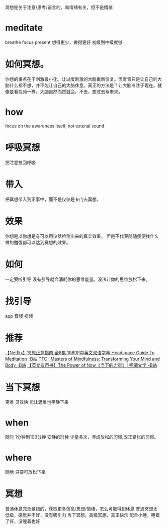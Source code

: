 冥想是关于注意/思考/语言的，和情绪有关，但不是情绪
# meditate
breathe
focus present
想得更少，做得更好
初级到中级就够
# 如何冥想。
你想的重点在于刺激最小化。让过度刺激的大脑重新恢复。但青青只是让自己的大脑什么都不想，并不能让自己的大脑休息。真正的方法是？让大脑专注于现在。就像是看视频一样。大脑自然而然就会。不去，想过去与未来。

# how
focus on the awareness itself, not extenal sound
# 呼吸冥想
把注意拉回呼吸

# 带入
把冥想带入到正事中，而不是仅仅是专门去冥想。

# 效果
你想是以你想是有可以用仪器检测出来的真实效果。
但是不代表随随便便找什么样的勉强都可以达到冥想的效果。

# 如何
一定要听引导
没有引导就会消耗你的思维能量。没法让你的思维放松下来。

# 找引导
app
音频
视频
# 推荐
[【Netflix】冥想正念指南 全8集 1080P中英文双语字幕 Headspace Guide To Meditation -B站](https://www.bilibili.com/video/BV1vA411W7fY?p=1)
[TTC- Masters of Mindfulness: Transforming Your Mind and Body -B站](https://www.bilibili.com/video/BV1zb411S7jP)
[【英文有声书】The Power of Now《当下的力量》| 畅销文学 -B站](https://www.bilibili.com/video/BV1kT4y1J7ni)
# 当下冥想
更难
见效快
能让思维也平静下来
# when
随时
1分钟到100分钟
安静的时候
少量多次，养成放松的习惯,改正紧张的习惯。
# where
随地
只要可放松下来
# 冥想
普通休息完全是错的，获取更多信息/思想/情绪，怎么可能得到休息
普通冥想太低级，感觉并不好，没有吸引力
当下冥想，高级冥想，真正快乐
配合小睡，睡着了好，没睡着也好
